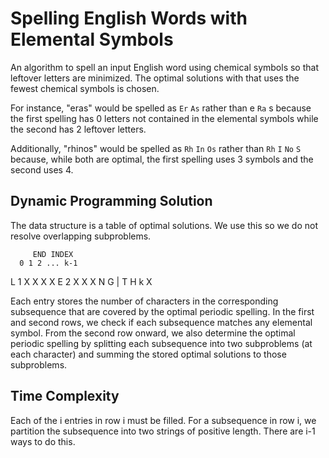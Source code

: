 # Spelling English Words with Elemental Symbols

An algorithm to spell an input English word using chemical symbols so that leftover letters are minimized. The optimal solutions with that uses the fewest chemical symbols is chosen.  

For instance, "eras" would be spelled as `Er` `As` rather than e `Ra` s because the first spelling has 0 letters not contained in the elemental symbols while the second has 2 leftover letters.  

Additionally, "rhinos" would be spelled as `Rh` `In` `Os` rather than `Rh` `I` `No` `S` because, while both are optimal, the first spelling uses 3 symbols and the second uses 4.

## Dynamic Programming Solution

The data structure is a table of optimal solutions. We use this so we do not resolve overlapping subproblems.

         END INDEX
      0 1 2 ... k-1
L   1 X X X       X 
E   2   X X       X
N 
G   |
T
H   k             X

Each entry stores the number of characters in the corresponding subsequence that are covered by the optimal periodic spelling. In the first and second rows, we check if each subsequence matches any elemental symbol. From the second row onward, we also determine the optimal periodic spelling by splitting each subsequence into two subproblems (at each character) and summing the stored optimal solutions to those subproblems.

## Time Complexity

Each of the i entries in row i must be filled. For a subsequence in row i, we partition the subsequence into two strings of positive length. There are i-1 ways to do this. 

<object data="timeComplexityCrop.pdf" type="application/pdf" width="700px" height="700px"></object>
